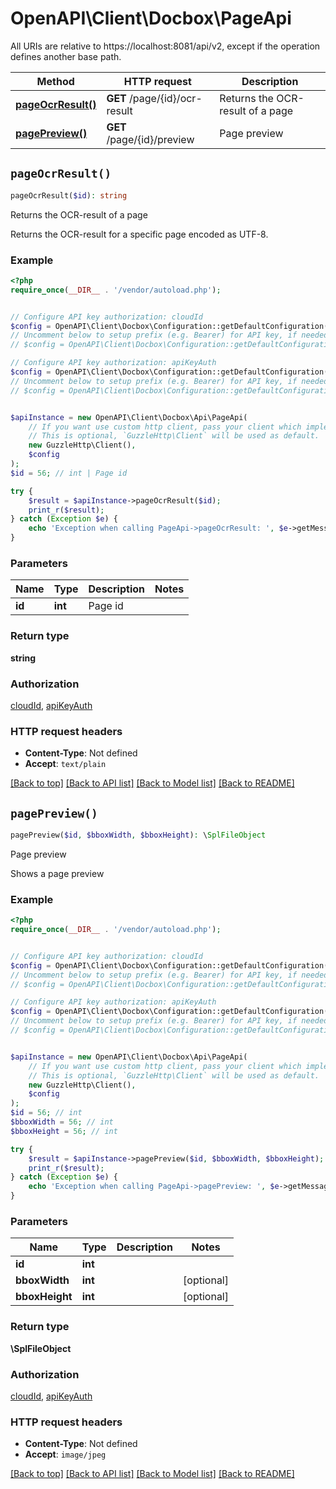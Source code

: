 # OpenAPI\Client\Docbox\PageApi

All URIs are relative to https://localhost:8081/api/v2, except if the operation defines another base path.

| Method | HTTP request | Description |
| ------------- | ------------- | ------------- |
| [**pageOcrResult()**](PageApi.md#pageOcrResult) | **GET** /page/{id}/ocr-result | Returns the OCR-result of a page |
| [**pagePreview()**](PageApi.md#pagePreview) | **GET** /page/{id}/preview | Page preview |


## `pageOcrResult()`

```php
pageOcrResult($id): string
```

Returns the OCR-result of a page

Returns the OCR-result for a specific page encoded as UTF-8.

### Example

```php
<?php
require_once(__DIR__ . '/vendor/autoload.php');


// Configure API key authorization: cloudId
$config = OpenAPI\Client\Docbox\Configuration::getDefaultConfiguration()->setApiKey('Cloud-ID', 'YOUR_API_KEY');
// Uncomment below to setup prefix (e.g. Bearer) for API key, if needed
// $config = OpenAPI\Client\Docbox\Configuration::getDefaultConfiguration()->setApiKeyPrefix('Cloud-ID', 'Bearer');

// Configure API key authorization: apiKeyAuth
$config = OpenAPI\Client\Docbox\Configuration::getDefaultConfiguration()->setApiKey('API-Key', 'YOUR_API_KEY');
// Uncomment below to setup prefix (e.g. Bearer) for API key, if needed
// $config = OpenAPI\Client\Docbox\Configuration::getDefaultConfiguration()->setApiKeyPrefix('API-Key', 'Bearer');


$apiInstance = new OpenAPI\Client\Docbox\Api\PageApi(
    // If you want use custom http client, pass your client which implements `GuzzleHttp\ClientInterface`.
    // This is optional, `GuzzleHttp\Client` will be used as default.
    new GuzzleHttp\Client(),
    $config
);
$id = 56; // int | Page id

try {
    $result = $apiInstance->pageOcrResult($id);
    print_r($result);
} catch (Exception $e) {
    echo 'Exception when calling PageApi->pageOcrResult: ', $e->getMessage(), PHP_EOL;
}
```

### Parameters

| Name | Type | Description  | Notes |
| ------------- | ------------- | ------------- | ------------- |
| **id** | **int**| Page id | |

### Return type

**string**

### Authorization

[cloudId](../../README.md#cloudId), [apiKeyAuth](../../README.md#apiKeyAuth)

### HTTP request headers

- **Content-Type**: Not defined
- **Accept**: `text/plain`

[[Back to top]](#) [[Back to API list]](../../README.md#endpoints)
[[Back to Model list]](../../README.md#models)
[[Back to README]](../../README.md)

## `pagePreview()`

```php
pagePreview($id, $bboxWidth, $bboxHeight): \SplFileObject
```

Page preview

Shows a page preview

### Example

```php
<?php
require_once(__DIR__ . '/vendor/autoload.php');


// Configure API key authorization: cloudId
$config = OpenAPI\Client\Docbox\Configuration::getDefaultConfiguration()->setApiKey('Cloud-ID', 'YOUR_API_KEY');
// Uncomment below to setup prefix (e.g. Bearer) for API key, if needed
// $config = OpenAPI\Client\Docbox\Configuration::getDefaultConfiguration()->setApiKeyPrefix('Cloud-ID', 'Bearer');

// Configure API key authorization: apiKeyAuth
$config = OpenAPI\Client\Docbox\Configuration::getDefaultConfiguration()->setApiKey('API-Key', 'YOUR_API_KEY');
// Uncomment below to setup prefix (e.g. Bearer) for API key, if needed
// $config = OpenAPI\Client\Docbox\Configuration::getDefaultConfiguration()->setApiKeyPrefix('API-Key', 'Bearer');


$apiInstance = new OpenAPI\Client\Docbox\Api\PageApi(
    // If you want use custom http client, pass your client which implements `GuzzleHttp\ClientInterface`.
    // This is optional, `GuzzleHttp\Client` will be used as default.
    new GuzzleHttp\Client(),
    $config
);
$id = 56; // int
$bboxWidth = 56; // int
$bboxHeight = 56; // int

try {
    $result = $apiInstance->pagePreview($id, $bboxWidth, $bboxHeight);
    print_r($result);
} catch (Exception $e) {
    echo 'Exception when calling PageApi->pagePreview: ', $e->getMessage(), PHP_EOL;
}
```

### Parameters

| Name | Type | Description  | Notes |
| ------------- | ------------- | ------------- | ------------- |
| **id** | **int**|  | |
| **bboxWidth** | **int**|  | [optional] |
| **bboxHeight** | **int**|  | [optional] |

### Return type

**\SplFileObject**

### Authorization

[cloudId](../../README.md#cloudId), [apiKeyAuth](../../README.md#apiKeyAuth)

### HTTP request headers

- **Content-Type**: Not defined
- **Accept**: `image/jpeg`

[[Back to top]](#) [[Back to API list]](../../README.md#endpoints)
[[Back to Model list]](../../README.md#models)
[[Back to README]](../../README.md)
